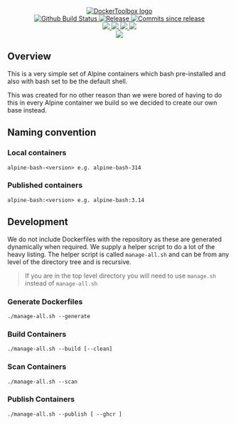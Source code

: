 <p align="center">
    <a href="https://github.com/DockerToolbox/">
        <img src="https://cdn.wolfsoftware.com/assets/images/github/organisations/dockertoolbox/black-and-white-circle-256.png" alt="DockerToolbox logo" />
    </a>
    <br />
    <a href="https://github.com/DockerToolbox/alpine-bash/actions/workflows/pipeline.yml">
        <img src="https://img.shields.io/github/workflow/status/DockerToolbox/alpine-bash/pipeline/master?style=for-the-badge" alt="Github Build Status">
    </a>
    <a href="https://github.com/DockerToolbox/alpine-bash/releases/latest">
        <img src="https://img.shields.io/github/v/release/DockerToolbox/alpine-bash?color=blue&label=Latest%20Release&style=for-the-badge" alt="Release">
    </a>
    <a href="https://github.com/DockerToolbox/alpine-bash/releases/latest">
        <img src="https://img.shields.io/github/commits-since/DockerToolbox/alpine-bash/latest.svg?color=blue&style=for-the-badge" alt="Commits since release">
    </a>
    <br />
    <a href=".github/CODE_OF_CONDUCT.md">
        <img src="https://img.shields.io/badge/Code%20of%20Conduct-blue?style=for-the-badge" />
    </a>
    <a href=".github/CONTRIBUTING.md">
        <img src="https://img.shields.io/badge/Contributing-blue?style=for-the-badge" />
    </a>
    <a href=".github/SECURITY.md">
        <img src="https://img.shields.io/badge/Report%20Security%20Concern-blue?style=for-the-badge" />
    </a>
    <a href="https://github.com/DockerToolbox/alpine-bash/issues">
        <img src="https://img.shields.io/badge/Get%20Support-blue?style=for-the-badge" />
    </a>
    <br />
    <a href="https://wolfsoftware.com/">
        <img src="https://img.shields.io/badge/Created%20by%20Wolf%20Software-blue?style=for-the-badge" />
    </a>
</p>

## Overview

This is a very simple set of Alpine containers which bash pre-installed and also with bash set to be the default shell.

This was created for no other reason than we were bored of having to do this in every Alpine container we build so we decided to create our own base instead.

## Naming convention

### Local containers

```
alpine-bash-<version> e.g. alpine-bash-314
```

### Published containers

```
alpine-bash:<version> e.g. alpine-bash:3.14
```

## Development

We do not include Dockerfiles with the repository as these are generated dynamically when required. We supply a helper script to do a lot of the heavy listing.
The helper script is called `manage-all.sh` and can be from any level of the directory tree and is recursive.

> If you are in the top level directory you will need to use `manage.sh` instead of `manage-all.sh`

### Generate Dockerfiles

```
./manage-all.sh --generate
```

### Build Containers

```
./manage-all.sh --build [--clean]
```

### Scan Containers

```
./manage-all.sh --scan         
```

### Publish Containers

```
./manage-all.sh --publish [ --ghcr ]
```